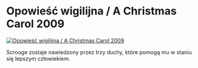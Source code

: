 Opowieść wigilijna / A Christmas Carol 2009 
=============
[![Opowieść wigilijna / A Christmas Carol 2009 ](http://vidos.pl/images/player.gif)](http://vidos.pl/opowiesc-wigilijna-a-christmas-carol-2009)

 Scrooge zostaje nawiedzony przez trzy duchy, które pomogą mu w staniu się lepszym człowiekiem. 
